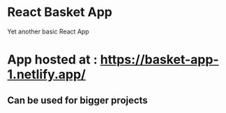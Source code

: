 # React Basket App
Yet another basic React App

# App hosted at : https://basket-app-1.netlify.app/

## Can be used for bigger projects
